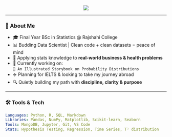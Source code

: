 <!-- Header -->
<div align="center">
  <img src="https://readme-typing-svg.herokuapp.com?font=Fira+Code&duration=3000&pause=500&center=true&vCenter=true&width=435&lines=Hey+there!+I'm+Mirza+👋;Statistics+Student+%7C+Data+Explorer;INFJ+%2B+ISTJ+Blend+🧠💫;Lover+of+Clean+Data+and+Clean+Designs" />
</div>

---

### 📌 About Me

- 🎓 Final Year BSc in Statistics @ Rajshahi College  
- 📊 Budding Data Scientist | Clean code + clean datasets = peace of mind  
- 🌿 Applying stats knowledge to **real-world business & health problems**
- 📘 Currently working on:  
  `📖 An Illustrated Storybook on Probability Distributions`  
- ✈️ Planning for IELTS & looking to take my journey abroad  
- 🔍 Quietly building my path with **discipline, clarity & purpose**

---

### 🛠️ Tools & Tech

```yaml
Languages: Python, R, SQL, Markdown  
Libraries: Pandas, NumPy, Matplotlib, Scikit-learn, Seaborn  
Tools: MongoDB, Jupyter, Git, VS Code  
Stats: Hypothesis Testing, Regression, Time Series, T² distribution
